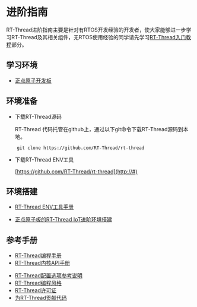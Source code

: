 # 进阶指南 #
RT-Thread进阶指南主要是针对有RTOS开发经验的开发者，使大家能够进一步学习RT-Thread及其相关组件，无RTOS使用经验的同学请先学习[RT-Thread入门教程](../tutorials/quickstart.md)部分。

## 学习环境 ##
* [正点原子开发板](http://#)
<!-- * QEMU模拟器 -->

## 环境准备 ##
* 下载RT-Thread源码

    RT-Thread 代码托管在github上，通过以下git命令下载RT-Thread源码到本地。

```
    git clone https://github.com/RT-Thread/rt-thread
```

* 下载RT-Thread ENV工具


    [https://github.com/RT-Thread/rt-thread](http://#)


## 环境搭建 ##
* [RT-Thread ENV工具手册](http://#)
<!--* [[QEMU模拟器]RT-Thread IoT进阶环境搭建](http://#) -->
* [正点原子板的RT-Thread IoT进阶环境搭建](../applicationnote/apollo_advanced.md)

<!--
## 实验手册 ##
* [正点原子板的RT-Thread实验手册](http://#)
-->

## 参考手册 ##
* [RT-Thread编程手册](../../zh/1chapters/02-chapter_thread.md)
* [RT-Thread内核API手册](http://#)
<!-- * [RT-Thread组件手册](http://#) -->
* [RT-Thread配置选项参考说明](rtconfig.md)
* [RT-Thread编程风格](../tutorials/codingstyle.md)
* [RT-Thread许可证](../tutorials/license.md)
* [为RT-Thread贡献代码](../../zh/9appendix/03_github.md)
